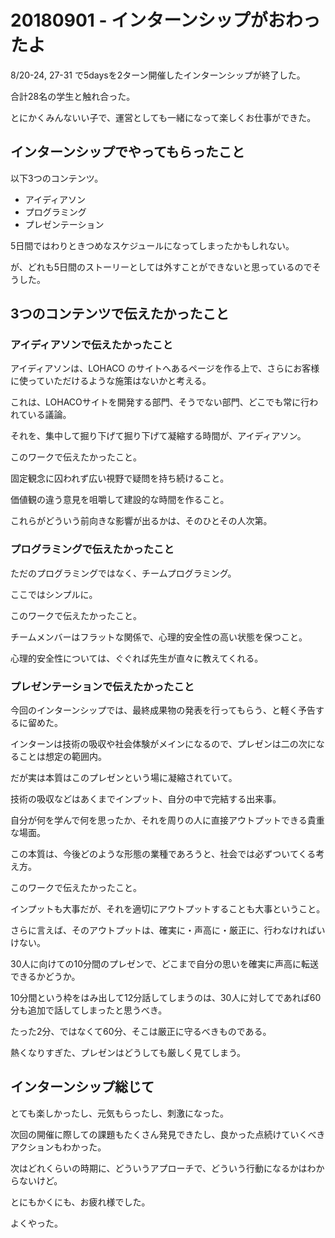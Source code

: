 # 20180901 - インターンシップがおわったよ

8/20-24, 27-31 で5daysを2ターン開催したインターンシップが終了した。

合計28名の学生と触れ合った。

とにかくみんないい子で、運営としても一緒になって楽しくお仕事ができた。

## インターンシップでやってもらったこと

以下3つのコンテンツ。

- アイディアソン
- プログラミング
- プレゼンテーション

5日間ではわりときつめなスケジュールになってしまったかもしれない。

が、どれも5日間のストーリーとしては外すことができないと思っているのでそうした。

## 3つのコンテンツで伝えたかったこと

### アイディアソンで伝えたかったこと

アイディアソンは、LOHACO のサイトへあるページを作る上で、さらにお客様に使っていただけるような施策はないかと考える。

これは、LOHACOサイトを開発する部門、そうでない部門、どこでも常に行われている議論。

それを、集中して掘り下げて掘り下げて凝縮する時間が、アイディアソン。

このワークで伝えたかったこと。

固定観念に囚われず広い視野で疑問を持ち続けること。

価値観の違う意見を咀嚼して建設的な時間を作ること。

これらがどういう前向きな影響が出るかは、そのひとその人次第。

### プログラミングで伝えたかったこと

ただのプログラミングではなく、チームプログラミング。

ここではシンプルに。

このワークで伝えたかったこと。

チームメンバーはフラットな関係で、心理的安全性の高い状態を保つこと。

心理的安全性については、ぐぐれば先生が直々に教えてくれる。

### プレゼンテーションで伝えたかったこと

今回のインターンシップでは、最終成果物の発表を行ってもらう、と軽く予告するに留めた。

インターンは技術の吸収や社会体験がメインになるので、プレゼンは二の次になることは想定の範囲内。

だが実は本質はこのプレゼンという場に凝縮されていて。

技術の吸収などはあくまでインプット、自分の中で完結する出来事。

自分が何を学んで何を思ったか、それを周りの人に直接アウトプットできる貴重な場面。

この本質は、今後どのような形態の業種であろうと、社会では必ずついてくる考え方。

このワークで伝えたかったこと。

インプットも大事だが、それを適切にアウトプットすることも大事ということ。

さらに言えば、そのアウトプットは、確実に・声高に・厳正に、行わなければいけない。

30人に向けての10分間のプレゼンで、どこまで自分の思いを確実に声高に転送できるかどうか。

10分間という枠をはみ出して12分話してしまうのは、30人に対してであれば60分も追加で話してしまったと思うべき。

たった2分、ではなくて60分、そこは厳正に守るべきものである。

熱くなりすぎた、プレゼンはどうしても厳しく見てしまう。

## インターンシップ総じて

とても楽しかったし、元気もらったし、刺激になった。

次回の開催に際しての課題もたくさん発見できたし、良かった点続けていくべきアクションもわかった。

次はどれくらいの時期に、どういうアプローチで、どういう行動になるかはわからないけど。

とにもかくにも、お疲れ様でした。

よくやった。
